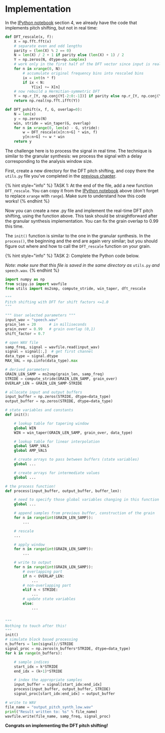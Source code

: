 # Implementation

In the [IPython notebook](http://nbviewer.jupyter.org/github/prandoni/COM303/blob/master/voice_transformer/voicetrans.ipynb) section 4, we already have the code that implements pitch shifting, but not in real time:

```python
def DFT_rescale(x, f):
    X = np.fft.fft(x)
    # separate even and odd lengths
    parity = (len(X) % 2 == 0)
    N = len(X) / 2 + 1 if parity else (len(X) + 1) / 2
    Y = np.zeros(N, dtype=np.complex)
    # work only in the first half of the DFT vector since input is real
    for n in xrange(0, N):
        # accumulate original frequency bins into rescaled bins
        ix = int(n * f)
        if ix < N:
            Y[ix] += X[n]
    # now rebuild a Hermitian-symmetric DFT
    Y = np.r_[Y, np.conj(Y[-2:0:-1])] if parity else np.r_[Y, np.conj(Y[-1:0:-1])]
    return np.real(np.fft.ifft(Y))
```

```python
def DFT_pshift(x, f, G, overlap=0):
    N = len(x)
    y = np.zeros(N)
    win, stride = win_taper(G, overlap)
    for n in xrange(0, len(x) - G, stride):
        w = DFT_rescale(x[n:n+G] * win, f)
        y[n:n+G] += w * win
    return y
```

The challenge here is to process the signal in real time. The technique is similar to the granular synthesis: we process the signal with a delay corresponding to the analysis window size. 

First, create a new directory for the DFT pitch shifting, and copy there the `utils.py` file you've completed in the [previous chapter](https://lcav.gitbook.io/dsp-labs/granular-synthesis/). 

{% hint style="info" %}
TASK 1: At the end of the file, add a new function `DFT_rescale`. You can copy it from the [IPython notebook](http://nbviewer.jupyter.org/github/prandoni/COM303/blob/master/voice_transformer/voicetrans.ipynb) above (don't forget to replace `xrange` with `range`). Make sure to understand how this code works!
{% endhint %}

Now you can create a new .py file and implement the real-time DFT pitch shifting, using the function above. This task should be straightforward after the granular synthesis implementation. You can fix the grain overlap to 0.99 this time.

The `init()` function is similar to the one in the granular synthesis. In the `process()`, the beginning and the end are again very similar; but you should figure out where and how to call the `DFT_rescale` function on your grain. 

{% hint style="info" %}
TASK 2: Complete the Python code below.

_Note: make sure that this file is saved in the same directory as_ `utils.py` _and_ `speech.wav`_._
{% endhint %}

```python
import numpy as np
from scipy.io import wavfile
from utils import ms2smp, compute_stride, win_taper, dft_rescale

"""
Pitch shifting with DFT for shift factors <=1.0
"""

""" User selected parameters """
input_wav = "speech.wav"
grain_len = 20      # in milliseconds
grain_over = 0.99   # grain overlap (0,1)
shift_factor = 0.7

# open WAV file
samp_freq, signal = wavfile.read(input_wav)
signal = signal[:,]  # get first channel
data_type = signal.dtype
MAX_VAL = np.iinfo(data_type).max

# derived parameters
GRAIN_LEN_SAMP = ms2smp(grain_len, samp_freq)
STRIDE = compute_stride(GRAIN_LEN_SAMP, grain_over)
OVERLAP_LEN = GRAIN_LEN_SAMP-STRIDE

# allocate input and output buffers
input_buffer = np.zeros(STRIDE, dtype=data_type)
output_buffer = np.zeros(STRIDE, dtype=data_type)

# state variables and constants
def init():

    # lookup table for tapering window
    global WIN
    WIN = win_taper(GRAIN_LEN_SAMP, grain_over, data_type)

    # lookup table for linear interpolation
    global SAMP_VALS
    global AMP_VALS

    # create arrays to pass between buffers (state variables)
    global ...

    # create arrays for intermediate values
    global ...

# the process function!
def process(input_buffer, output_buffer, buffer_len):

    # need to specify those global variables changing in this function (state variables and intermediate values)
    global ...

    # append samples from previous buffer, construction of the grain
    for n in range(int(GRAIN_LEN_SAMP)):
        ...

    # rescale
    ...

    # apply window
    for n in range(int(GRAIN_LEN_SAMP)):
        ...

    # write to output
    for n in range(int(GRAIN_LEN_SAMP)):
        # overlapping part
        if n < OVERLAP_LEN:
            ...
        # non-overlapping part
        elif n < STRIDE:
            ...
        # update state variables
        else:
            ...


"""
Nothing to touch after this!
"""
init()
# simulate block based processing
n_buffers = len(signal)//STRIDE
signal_proc = np.zeros(n_buffers*STRIDE, dtype=data_type)
for k in range(n_buffers):

    # sample indices
    start_idx = k*STRIDE
    end_idx = (k+1)*STRIDE

    # index the appropriate samples
    input_buffer = signal[start_idx:end_idx]
    process(input_buffer, output_buffer, STRIDE)
    signal_proc[start_idx:end_idx] = output_buffer

# write to WAV
file_name = "output_pitch_synth_low.wav"
print("Result written to: %s" % file_name)
wavfile.write(file_name, samp_freq, signal_proc)
```

**Congrats on implementing the DFT pitch shifting!**
